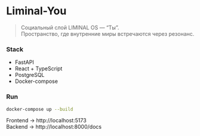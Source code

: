 # Liminal-You

> Социальный слой LIMINAL OS — “Ты”.  
> Пространство, где внутренние миры встречаются через резонанс.

### Stack
- FastAPI
- React + TypeScript
- PostgreSQL
- Docker-compose

### Run

```bash
docker-compose up --build
```

Frontend → http://localhost:5173  
Backend → http://localhost:8000/docs
